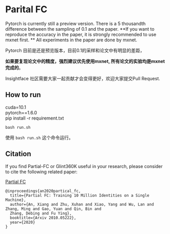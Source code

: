 # Parital FC

Pytorch is currently still a preview version. There is a 5 thousandth difference between the sampling of 0.1 and the paper.
**If you want to reproduce the accuracy in the paper, it is strongly recommended to use mxnet first. ** 
All experiments in the paper are done by mxnet.

Pytorch 目前是还是预览版本，目前0.1的采样和论文中有明显的差距，  

**如果要复现论文中的精度，强烈建议优先使用mxnet, 所有论文的实验均是mxnet完成的**。

Insightface 社区需要大家一起贡献才会变得更好，欢迎大家提交Pull Request.  


## How to run
cuda=10.1  
pytorch==1.6.0  
pip install -r requirement.txt  

```shell
bash run.sh
```
使用 `bash run.sh` 这个命令运行。

## Citation
If you find Partial-FC or Glint360K useful in your research, please consider to cite the following related paper: 

[Partial FC](https://arxiv.org/abs/2010.05222)
```
@inproceedings{an2020partical_fc,
  title={Partial FC: Training 10 Million Identities on a Single Machine},
  author={An, Xiang and Zhu, Xuhan and Xiao, Yang and Wu, Lan and Zhang, Ming and Gao, Yuan and Qin, Bin and
  Zhang, Debing and Fu Ying},
  booktitle={Arxiv 2010.05222},
  year={2020}
}
```
